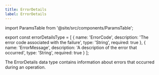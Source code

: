 ```yaml
---
title: ErrorDetails
label: ErrorDetails
---
```


import ParamsTable from '@site/src/components/ParamsTable';

export const errorDetailsType = [
  {
    name: 'ErrorCode',
    description: 'The error code associated with the failure',
    type: 'String',
    required: true
  },
  {
    name: 'ErrorMessage',
    description: 'A description of the error that occurred',
    type: 'String',
    required: true
  }
];

The ErrorDetails data type contains information about errors that occurred during an operation.

<ParamsTable parameters={errorDetailsType} typesEnabled /> 